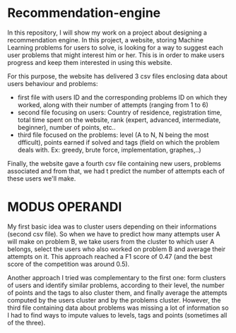 # Recommendation-engine

In this repository, I will show my work on a project about designing a recommendation engine. In this project, a website, storing Machine Learning problems for users to solve, is looking for a way to suggest each user problems that might interest him or her. This is in order to make users progress and keep them interested in using this website. 

For this purpose, the website has delivered 3 csv files enclosing data about users behaviour and problems:
- first file with users ID and the corresponding problems ID on which they worked, along with their number of attempts (ranging from 1 to 6)
- second file focusing on users: Country of residence, registration time, total time spent on the website, rank (expert, advanced, intermediate, beginner), number of points, etc..
- third file focused on the problems: level (A to N, N being the most dfficult), points earned if solved and tags (field on which the problem deals with. Ex: greedy, brute force, implementation, graphes,..)

Finally, the website gave a fourth csv file containing new users, problems associated and from that, we had t predict the number of attempts each of these users we'll make.

# MODUS OPERANDI

My first basic idea was to cluster users depending on their informations (second csv file). So when we have to predict how many attempts user A will make on problem B, we take users from the cluster to which user A belongs, select the users who also worked on problem B and average their attempts on it.
This approach reached a F1 score of 0.47 (and the best score of the competition was around 0.5).

Another approach I tried was complementary to the first one: form clusters of users and identify similar problems, according to their level, the number of points and the tags to also cluster them, and finally average the attempts computed by the users cluster and by the problems cluster. However, the third file containing data about problems was missing a lot of information so I had to find ways to impute values to levels, tags and points (sometimes all of the three). 

